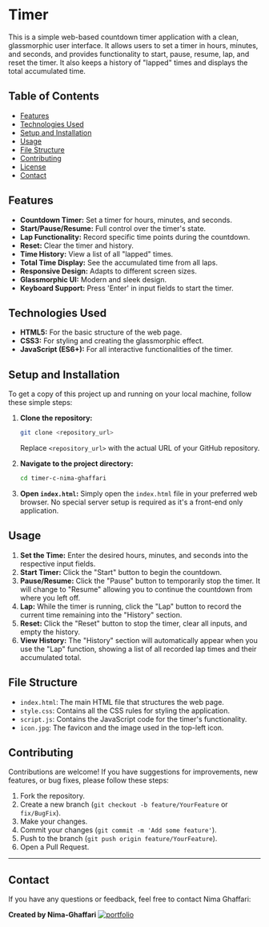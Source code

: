 # Timer

This is a simple web-based countdown timer application with a clean, glassmorphic user interface. It allows users to set a timer in hours, minutes, and seconds, and provides functionality to start, pause, resume, lap, and reset the timer. It also keeps a history of "lapped" times and displays the total accumulated time.

## Table of Contents

- [Features](#features)
- [Technologies Used](#technologies-used)
- [Setup and Installation](#setup-and-installation)
- [Usage](#usage)
- [File Structure](#file-structure)
- [Contributing](#contributing)
- [License](#license)
- [Contact](#contact)

## Features

* **Countdown Timer:** Set a timer for hours, minutes, and seconds.
* **Start/Pause/Resume:** Full control over the timer's state.
* **Lap Functionality:** Record specific time points during the countdown.
* **Reset:** Clear the timer and history.
* **Time History:** View a list of all "lapped" times.
* **Total Time Display:** See the accumulated time from all laps.
* **Responsive Design:** Adapts to different screen sizes.
* **Glassmorphic UI:** Modern and sleek design.
* **Keyboard Support:** Press 'Enter' in input fields to start the timer.

## Technologies Used

* **HTML5:** For the basic structure of the web page.
* **CSS3:** For styling and creating the glassmorphic effect.
* **JavaScript (ES6+):** For all interactive functionalities of the timer.

## Setup and Installation

To get a copy of this project up and running on your local machine, follow these simple steps:

1.  **Clone the repository:**
    ```bash
    git clone <repository_url>
    ```
    Replace `<repository_url>` with the actual URL of your GitHub repository.

2.  **Navigate to the project directory:**
    ```bash
    cd timer-c-nima-ghaffari
    ```

3.  **Open `index.html`:**
    Simply open the `index.html` file in your preferred web browser. No special server setup is required as it's a front-end only application.

## Usage

1.  **Set the Time:** Enter the desired hours, minutes, and seconds into the respective input fields.
2.  **Start Timer:** Click the "Start" button to begin the countdown.
3.  **Pause/Resume:** Click the "Pause" button to temporarily stop the timer. It will change to "Resume" allowing you to continue the countdown from where you left off.
4.  **Lap:** While the timer is running, click the "Lap" button to record the current time remaining into the "History" section.
5.  **Reset:** Click the "Reset" button to stop the timer, clear all inputs, and empty the history.
6.  **View History:** The "History" section will automatically appear when you use the "Lap" function, showing a list of all recorded lap times and their accumulated total.

## File Structure

* `index.html`: The main HTML file that structures the web page.
* `style.css`: Contains all the CSS rules for styling the application.
* `script.js`: Contains the JavaScript code for the timer's functionality.
* `icon.jpg`: The favicon and the image used in the top-left icon.

## Contributing

Contributions are welcome! If you have suggestions for improvements, new features, or bug fixes, please follow these steps:

1.  Fork the repository.
2.  Create a new branch (`git checkout -b feature/YourFeature` or `fix/BugFix`).
3.  Make your changes.
4.  Commit your changes (`git commit -m 'Add some feature'`).
5.  Push to the branch (`git push origin feature/YourFeature`).
6.  Open a Pull Request.



---



## Contact

If you have any questions or feedback, feel free to contact Nima Ghaffari:



**Created by Nima-Ghaffari** [![portfolio](https://img.shields.io/badge/Telegram-2CA5E0?style=for-the-badge&logo=telegram&logoColor=white)](https://t.me/nimaghaffari01)